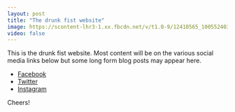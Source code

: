 ```yaml
---
layout: post
title: "The drunk fist website"
image: https://scontent-lhr3-1.xx.fbcdn.net/v/t1.0-9/12410565_1005524036178134_223577149253910646_n.jpg?oh=672fc561dcffa0e5daede617f71f30af&oe=5809EEDD
video: false
---
```


This is the drunk fist website. Most content will be on the various social media links below but some long form blog posts may appear here.

* [Facebook](https://www.facebook.com/thedrunkfist)
* [Twitter](https://www.twitter.com/drunkyfist)
* [Instagram](https://www.instagram.com/solrevdev)

Cheers!
